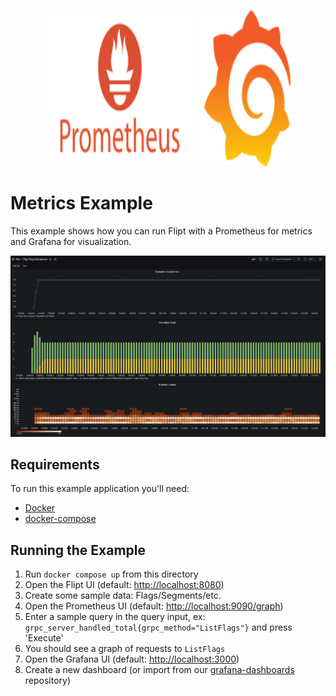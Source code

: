 <p align="center">
    <img src="../images/logos/prometheus.svg" alt="Prometheus" width=250 height=250 />
    <img src="../images/logos/grafana.svg" alt="Grafana" width=150 height=250 />
</p>

# Metrics Example

This example shows how you can run Flipt with a Prometheus for metrics and Grafana for visualization.

!['Prometheus + Grafana Example'](../images/grafana-dashboard.png)

## Requirements

To run this example application you'll need:

* [Docker](https://docs.docker.com/install/)
* [docker-compose](https://docs.docker.com/compose/install/)

## Running the Example

1. Run `docker compose up` from this directory
1. Open the Flipt UI (default: [http://localhost:8080](http://localhost:8080))
1. Create some sample data: Flags/Segments/etc.
1. Open the Prometheus UI (default: [http://localhost:9090/graph](http://localhost:9090/graph))
1. Enter a sample query in the query input, ex: `grpc_server_handled_total{grpc_method="ListFlags"}` and press 'Execute'
1. You should see a graph of requests to `ListFlags`
1. Open the Grafana UI (default: [http://localhost:3000](http://localhost:3000))
1. Create a new dashboard (or import from our [grafana-dashboards](https://github.com/flipt-io/grafana-dashboards) repository)
